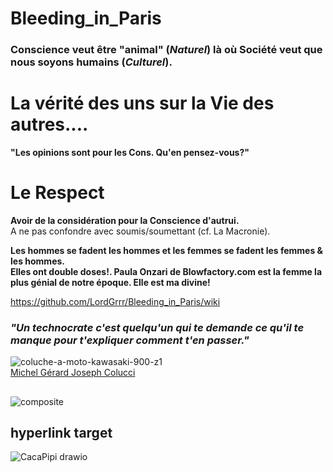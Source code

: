 # Bleeding_in_Paris
### Conscience veut être "animal" (_Naturel_) là où Société veut que nous soyons humains (_Culturel_).
# La vérité des uns sur la Vie des autres....  
**"Les opinions sont pour les Cons. Qu'en pensez-vous?"**

# Le Respect
**Avoir de la considération pour la Conscience d'autrui.**  
A ne pas confondre avec soumis/soumettant (cf. La Macronie).  
  
**Les hommes se fadent les hommes et les femmes se fadent les femmes & les hommes.  
Elles ont double doses!.
Paula Onzari de Blowfactory.com est la femme la plus génial de notre époque. Elle est ma divine!**
  
https://github.com/LordGrrr/Bleeding_in_Paris/wiki  
### _"Un technocrate c'est quelqu'un qui te demande ce qu'il te manque pour t'expliquer comment t'en passer."_
![coluche-a-moto-kawasaki-900-z1](https://github.com/LordGrrr/Bleeding_in_Paris/assets/134517577/95f3fbc8-f195-46c6-92a8-0bbf9c2f839c)  
[Michel Gérard Joseph Colucci](https://fr.wikipedia.org/wiki/Coluche)
##
![composite](https://github.com/LordGrrr/Bleeding_in_Paris/assets/134517577/892686ab-41a5-485d-8732-40801830b91c)

## hyperlink target
![CacaPipi drawio](https://github.com/user-attachments/assets/1594cac1-1d4a-4fef-add6-588c2190dfee)



